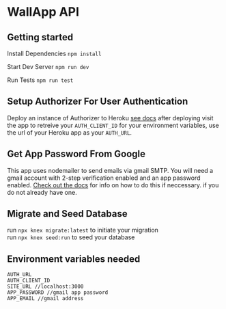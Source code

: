 # WallApp API

## Getting started

Install Dependencies `npm install`

Start Dev Server `npm run dev`

Run Tests `npm run test`

## Setup Authorizer For User Authentication

Deploy an instance of Authorizer to Heroku [see docs](https://docs.authorizer.dev/deployment/heroku#create-instance) after deploying visit the app to retreive your `AUTH_CLIENT_ID` for your environment variables, use the url of your Heroku app as your `AUTH_URL`.

## Get App Password From Google

This app uses nodemailer to send emails via gmail SMTP. You will need a gmail account with 2-step verification enabled and an app password enabled. [Check out the docs](https://support.google.com/accounts/answer/185833?hl=en) for info on how to do this if neccessary.
if you do not already have one.

## Migrate and Seed Database

run `npx knex migrate:latest` to initiate your migration <br>
run `npx knex seed:run` to seed your database

## Environment variables needed

```
AUTH_URL
AUTH_CLIENT_ID
SITE_URL //localhost:3000
APP_PASSWORD //gmail app password
APP_EMAIL //gmail address
```

